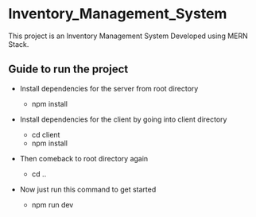 # Inventory_Management_System
 This project is an Inventory Management System Developed using MERN Stack.
## Guide to run the project

* Install dependencies for the server from root directory
  * npm install

* Install dependencies for the client by going into client directory
  * cd client
  * npm install
  
* Then comeback to root directory again
  * cd ..
 
* Now just run this command to get started
  * npm run dev
